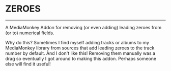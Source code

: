 # ZEROES
---
A MediaMonkey Addon for removing (or even adding) leading zeroes from (or to) numerical fields.

Why do this? Sometimes I find myself adding tracks or albums to my MediaMonkey library from sources that add leading zeroes to the track number by default. And I don't like this! Removing them manually was a drag so eventually I got around to making this addon. Perhaps someone else will find it useful!
